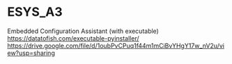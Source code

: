 # ESYS_A3
Embedded Configuration Assistant (with executable)  
https://datatofish.com/executable-pyinstaller/  
https://drive.google.com/file/d/1oubPvCPuq1f44m1mCiBvYHgY17w_nV2u/view?usp=sharing

